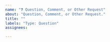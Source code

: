```yaml
---
name: "❓ Question, Comment, or Other Request"
about: "Question, Comment, or Other Request."
title: ""
labels: "Type: Question"
assignees:

---
```

